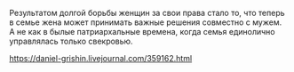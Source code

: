 Результатом долгой борьбы женщин за свои права стало то, что теперь в семье жена может принимать важные решения совместно с мужем. А не как в былые патриархальные времена, когда семья единолично управлялась только свекровью.

https://daniel-grishin.livejournal.com/359162.html